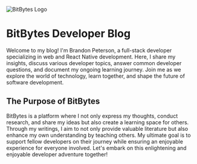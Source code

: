 ![BitBytes Logo](https://blog.brandonpeterson.dev/Logo%20Solid%20Wide.png)

# BitBytes Developer Blog

Welcome to my blog! I'm Brandon Peterson, a full-stack developer specializing in web and React Native development. Here, I share my insights, discuss various developer topics, answer common developer questions, and document my ongoing learning journey. Join me as we explore the world of technology, learn together, and shape the future of software development.

## The Purpose of BitBytes

BitBytes is a platform where I not only express my thoughts, conduct research, and share my ideas but also create a learning space for others. Through my writings, I aim to not only provide valuable literature but also enhance my own understanding by teaching others. My ultimate goal is to support fellow developers on their journey while ensuring an enjoyable experience for everyone involved. Let's embark on this enlightening and enjoyable developer adventure together!
